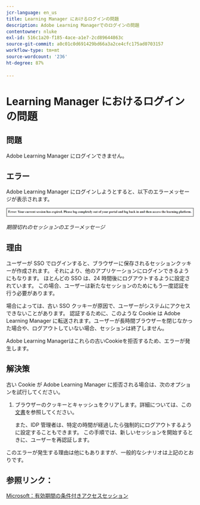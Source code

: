 ```yaml
---
jcr-language: en_us
title: Learning Manager におけるログインの問題
description: Adobe Learning Managerでのログインの問題
contentowner: nluke
exl-id: 516c1a20-f185-4ace-a1e7-2cd89644863c
source-git-commit: a0c01c0d691429bd66a3a2ce4cfc175ad0703157
workflow-type: tm+mt
source-wordcount: '236'
ht-degree: 87%

---
```


# Learning Manager におけるログインの問題

## 問題

Adobe Learning Manager にログインできません。

## エラー

Adobe Learning Manager にログインしようとすると、以下のエラーメッセージが表示されます。

![](assets/cp-error.png)

*期限切れのセッションのエラーメッセージ*

## 理由

ユーザーが SSO でログインすると、ブラウザーに保存されるセッションクッキーが作成されます。 それにより、他のアプリケーションにログインできるようにもなります。 ほとんどの SSO は、24 時間後にログアウトするように設定されています。 この場合、ユーザーは新たなセッションのためにもう一度認証を行う必要があります。

場合によっては、古い SSO クッキーが原因で、ユーザーがシステムにアクセスできないことがあります。 認証するために、このような Cookie は Adobe Learning Manager に転送されます。ユーザーが長時間ブラウザーを閉じなかった場合や、ログアウトしていない場合、セッションは終了しません。

Adobe Learning Managerはこれらの古いCookieを拒否するため、エラーが発生します。

## 解決策

古い Cookie が Adobe Learning Manager に拒否される場合は、次のオプションを試行してください。

1. ブラウザーのクッキーとキャッシュをクリアします。詳細については、この[文書](unable-log-in-learning-manager.md)を参照してください。

   また、IDP 管理者は、特定の時間が経過したら強制的にログアウトするように設定することもできます。 この手順では、新しいセッションを開始するときに、ユーザーを再認証します。

このエラーが発生する理由は他にもありますが、一般的なシナリオは上記のとおりです。

## 参照リンク：

[Microsoft：有効期間の条件付きアクセスセッション](https://docs.microsoft.com/ja-jp/azure/active-directory/conditional-access/howto-conditional-access-session-lifetime)
